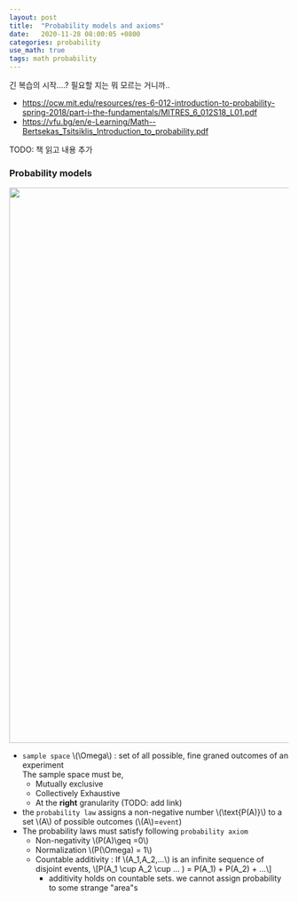 ```yaml
---
layout: post
title:  "Probability models and axioms"
date:   2020-11-28 08:00:05 +0800
categories: probability
use_math: true
tags: math probability 
---
```


긴 복습의 시작....? 필요할 지는 뭐 모르는 거니까..

- <a href="https://ocw.mit.edu/resources/res-6-012-introduction-to-probability-spring-2018/part-i-the-fundamentals/MITRES_6_012S18_L01.pdf" target="blank">https://ocw.mit.edu/resources/res-6-012-introduction-to-probability-spring-2018/part-i-the-fundamentals/MITRES_6_012S18_L01.pdf</a>
- <a href="https://vfu.bg/en/e-Learning/Math--Bertsekas_Tsitsiklis_Introduction_to_probability.pdf" target="_blank">https://vfu.bg/en/e-Learning/Math--Bertsekas_Tsitsiklis_Introduction_to_probability.pdf</a>

TODO: 책 읽고 내용 추가


### Probability models

<img src="{{site.url}}/images/math/prob_model.png" width="1000">

- `sample space` \\(\Omega\\) : set of all possible, fine graned outcomes of an experiment  
    The sample space must be,
    - Mutually exclusive
    - Collectively Exhaustive
    - At the __right__ granularity (TODO: add link)
- the `probability law` assigns a non-negative number \\(\text\{P(A)\}\\) to a set \\(A\\) of possible outcomes (\\(A\\)=`event`)
- The probability laws must satisfy following `probability axiom`
  - Non-negativity \\(P(A)\geq =0\\)
  - Normalization \\(P(\Omega) = 1\\) 
  - Countable additivity : If \\(A\_1,A\_2,...\\) is an infinite sequence of disjoint events, \\[P(A\_1 \cup A\_2 \cup ... ) = P(A\_1) + P(A\_2) + ...\\]
    - additivity holds on countable sets. we cannot assign probability to some strange "area"s